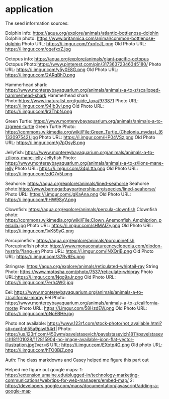 # application

The seed information sources:

  Dolphin info: https://aqua.org/explore/animals/atlantic-bottlenose-dolphin
  Dolphin photo: https://www.britannica.com/animal/common-bottlenose-dolphin
  Photo URL: https://i.imgur.com/YxpfcJL.png
  Old Photo URL: https://i.imgur.com/oqefxxZ.jpg


  Octopus info: https://aqua.org/explore/animals/giant-pacific-octopus
  Octopus Photo:https://www.pinterest.com/pin/31736372346345180/
  Photo URL: https://i.imgur.com/y5y0E8G.png
  Old Photo URL: https://i.imgur.com/2ARqBhO.png

  Hammerhead shark: https://www.montereybayaquarium.org/animals/animals-a-to-z/scalloped-hammerhead-shark
  Hammerhead shark Photo:https://www.inaturalist.org/guide_taxa/973871
  Photo URL: https://i.imgur.com/94Ib3vl.png
  Old Photo URL: https://i.imgur.com/lr3ThbN.png


  Green Turtle: https://www.montereybayaquarium.org/animals/animals-a-to-z/green-turtle
  Green Turtle Photo: https://commons.wikimedia.org/wiki/File:Green_Turtle_(Chelonia_mydas)_(6133097542).jpg
  Photo URL: https://i.imgur.com/HP04VSz.png
  Old Photo URL: https://i.imgur.com/g7pOsyB.png


  Jellyfish: https://www.montereybayaquarium.org/animals/animals-a-to-z/lions-mane-jelly
  Jellyfish Photo: https://www.montereybayaquarium.org/animals/animals-a-to-z/lions-mane-jelly
  Photo URL: https://i.imgur.com/34pLtta.png
  Old Photo URL: https://i.imgur.com/zdG7v5I.png


  Seahorse: https://aqua.org/explore/animals/lined-seahorse
  Seahorse photo:https://www.barnegatbaypartnership.org/species/lined-seahorse/
  Photo URL: https://i.imgur.com/JgKaAna.png
  Old Photo URL: https://i.imgur.com/hHW9SyV.png


  Clownfish: https://aqua.org/explore/animals/percula-clownfish
  Clownfish photo: https://commons.wikimedia.org/wiki/File:Clown_Anemonfish_Amphiprion_percula.jpg
  Photo URL: https://i.imgur.com/sHMAIZy.png
  Old Photo URL: https://i.imgur.com/1vK59yG.png


  Porcupinefish: https://aqua.org/explore/animals/porcupinefish
  Porcupinefish photo: https://www.monaconatureencyclopedia.com/diodon-hystrix/?lang=en
  Photo URL: https://i.imgur.com/lNXQriB.png
  Old Photo URL: https://i.imgur.com/37Rv8Es.png


  Stringray: https://aqua.org/explore/animals/reticulated-whiptail-ray
  String Photo: https://www.motosha.com/photo/7537/reticulate-whipray
  Photo URL:https://i.imgur.com/Ngo9aJr.png
  Old Photo URL: https://i.imgur.com/7erh4WG.jpg


  Eel: https://www.montereybayaquarium.org/animals/animals-a-to-z/california-moray
  Eel Photo: https://www.montereybayaquarium.org/animals/animals-a-to-z/california-moray
  Photo URL: https://i.imgur.com/58HzdEW.png
  Old Photo URL: https://i.imgur.com/pNoEBHe.jpg


  Photo not available: https://www.123rf.com/stock-photo/not_available.html?sti=nxn1nh55a9piwt54rf|
  Photo: https://us.123rf.com/450wm/pavelstasevich/pavelstasevich1811/pavelstasevich181101028/112815904-no-image-available-icon-flat-vector-illustration.jpg?ver=6
  URL: https://i.imgur.com/EXotp4G.png
  Old photo URL: https://i.imgur.com/hTO0BjZ.png



  Auth: The class markdowns and Casey helped me figure this part out

  Helped me figure out google maps:
  1: https://extension.umaine.edu/plugged-in/technology-marketing-communications/web/tips-for-web-managers/embed-map/
  2: https://developers.google.com/maps/documentation/javascript/adding-a-google-map
